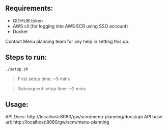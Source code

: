 ## Requirements:
- GITHUB token
- AWS cli (for logging into AWS ECR using SSO account)
- Docker

Contact Menu planning team for any help in setting this up.

## Steps to run:
`./setup.sh`

> First setup time: ~5 mins

> Subsequent setup time: ~2 mins

## Usage:

API Docs: http://localhost:8080/gw/scm/menu-planning/docs/api
API base url: http://localhost:8080/gw/scm/menu-planning
